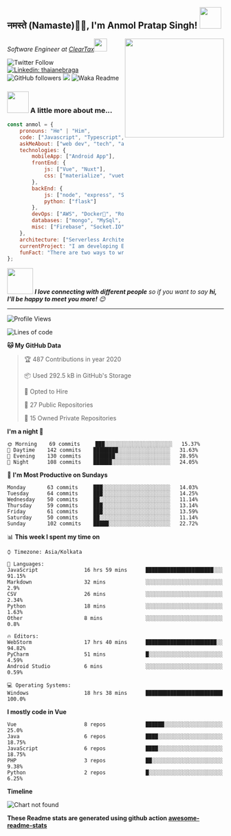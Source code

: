 <h2>नमस्ते (Namaste)🙏🏻, I'm Anmol Pratap Singh! <img src="https://media.giphy.com/media/12oufCB0MyZ1Go/giphy.gif" width="50"></h2>
<img align='right' src="https://media.giphy.com/media/M9gbBd9nbDrOTu1Mqx/giphy.gif" width="230">
<p><em>Software Engineer at <a href="http://www.cleartax.in">ClearTax</a><img src="https://media.giphy.com/media/WUlplcMpOCEmTGBtBW/giphy.gif" width="30"> 
</em></p>

![Twitter Follow](https://img.shields.io/twitter/follow/misteranmol?label=Follow)
[![Linkedin: thaianebraga](https://img.shields.io/badge/-anmol-blue?style=flat-square&logo=Linkedin&logoColor=white&link=https://www.linkedin.com/in/anmol-p-singh/)](https://www.linkedin.com/in/anmol-p-singh/)
![GitHub followers](https://img.shields.io/github/followers/anmol098?label=Follow&style=social)
![](https://visitor-badge.glitch.me/badge?page_id=anmol098.anmol098)
![Waka Readme](https://github.com/anmol098/anmol098/workflows/Waka%20Readme/badge.svg)

### <img src="https://media.giphy.com/media/VgCDAzcKvsR6OM0uWg/giphy.gif" width="50"> A little more about me...  

```javascript
const anmol = {
    pronouns: "He" | "Him",
    code: ["Javascript", "Typescript", "Python", "Java", "php"],
    askMeAbout: ["web dev", "tech", "app dev", "photography"],
    technologies: {
        mobileApp: ["Android App"],
        frontEnd: {
            js: ["Vue", "Nuxt"],
            css: ["materialize", "vuetify", "bootstrap"]
        },
        backEnd: {
            js: ["node", "express", "SuiteScript"],
            python: ["flask"]
        },
        devOps: ["AWS", "Docker🐳", "Route53", "Nginx"],
        databases: ["mongo", "MySql", "sqlite"],
        misc: ["Firebase", "Socket.IO", "selenium", "open-cv", "php", "SuiteApp"]
    },
    architecture: ["Serverless Architecture", "Progressive web applications", "Single page applications"],
    currentProject: "I am developing Extension for NetSuite using SuiteScript2.0",
    funFact: "There are two ways to write error-free programs; only the third one works"
};
```

<img src="https://media.giphy.com/media/LnQjpWaON8nhr21vNW/giphy.gif" width="60"> <em><b>I love connecting with different people</b> so if you want to say <b>hi, I'll be happy to meet you more!</b> 😊</em>

---
<!--START_SECTION:waka-->
![Profile Views](http://img.shields.io/badge/Profile%20Views-1737-blue)

![Lines of code](https://img.shields.io/badge/From%20Hello%20World%20I've%20written-1.2%20million%20Lines%20of%20code-blue)

**🐱 My GitHub Data** 

> 🏆 487 Contributions in year 2020
 > 
> 📦 Used 292.5 kB in GitHub's Storage 
 > 
> 💼 Opted to Hire
 > 
> 📜 27 Public Repositories 
 > 
> 🔑 15 Owned Private Repositories 

**I'm a night 🦉** 

```text
🌞 Morning    69 commits     ███░░░░░░░░░░░░░░░░░░░░░░   15.37% 
🌆 Daytime    142 commits    ████████░░░░░░░░░░░░░░░░░   31.63% 
🌃 Evening    130 commits    ███████░░░░░░░░░░░░░░░░░░   28.95% 
🌙 Night      108 commits    ██████░░░░░░░░░░░░░░░░░░░   24.05%

```
📅 **I'm Most Productive on Sundays** 

```text
Monday       63 commits     ███░░░░░░░░░░░░░░░░░░░░░░   14.03% 
Tuesday      64 commits     ███░░░░░░░░░░░░░░░░░░░░░░   14.25% 
Wednesday    50 commits     ██░░░░░░░░░░░░░░░░░░░░░░░   11.14% 
Thursday     59 commits     ███░░░░░░░░░░░░░░░░░░░░░░   13.14% 
Friday       61 commits     ███░░░░░░░░░░░░░░░░░░░░░░   13.59% 
Saturday     50 commits     ██░░░░░░░░░░░░░░░░░░░░░░░   11.14% 
Sunday       102 commits    █████░░░░░░░░░░░░░░░░░░░░   22.72%

```


📊 **This week I spent my time on** 

```text
⌚︎ Timezone: Asia/Kolkata

💬 Languages: 
JavaScript               16 hrs 59 mins      ██████████████████████░░░   91.15% 
Markdown                 32 mins             ░░░░░░░░░░░░░░░░░░░░░░░░░   2.9% 
CSV                      26 mins             ░░░░░░░░░░░░░░░░░░░░░░░░░   2.34% 
Python                   18 mins             ░░░░░░░░░░░░░░░░░░░░░░░░░   1.63% 
Other                    8 mins              ░░░░░░░░░░░░░░░░░░░░░░░░░   0.8%

🔥 Editors: 
WebStorm                 17 hrs 40 mins      ███████████████████████░░   94.82% 
PyCharm                  51 mins             █░░░░░░░░░░░░░░░░░░░░░░░░   4.59% 
Android Studio           6 mins              ░░░░░░░░░░░░░░░░░░░░░░░░░   0.59%

💻 Operating Systems: 
Windows                  18 hrs 38 mins      █████████████████████████   100.0%

```

**I mostly code in Vue** 

```text
Vue                      8 repos             ██████░░░░░░░░░░░░░░░░░░░   25.0% 
Java                     6 repos             ████░░░░░░░░░░░░░░░░░░░░░   18.75% 
JavaScript               6 repos             ████░░░░░░░░░░░░░░░░░░░░░   18.75% 
PHP                      3 repos             ██░░░░░░░░░░░░░░░░░░░░░░░   9.38% 
Python                   2 repos             █░░░░░░░░░░░░░░░░░░░░░░░░   6.25%

```


**Timeline**

![Chart not found](https://github.com/anmol098/anmol098/blob/master/charts/bar_graph.png) 


<!--END_SECTION:waka-->

**These Readme stats are generated using github action [awesome-readme-stats](https://github.com/anmol098/waka-readme-stats)**
